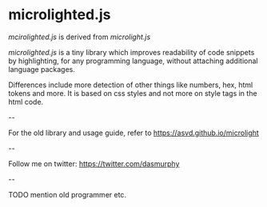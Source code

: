 microlighted.js
===============

*mcirolighted.js* is derived from *microlight.js*

*microlighted.js* is a tiny library which improves readability of
code snippets by highlighting, for any programming language,
without attaching additional language packages.

Differences include more detection of other things like numbers,
hex, html tokens and more. It is based on css styles and not
more on style tags in the html code.

--

For the old library and usage guide, refer to https://asvd.github.io/microlight

--

Follow me on twitter: https://twitter.com/dasmurphy

--

TODO mention old programmer etc.
